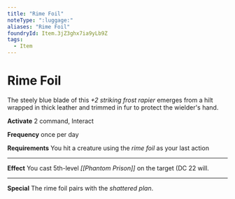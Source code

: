 ```yaml
---
title: "Rime Foil"
noteType: ":luggage:"
aliases: "Rime Foil"
foundryId: Item.3jZ3ghx7ia9yLb9Z
tags:
  - Item
---
```


# Rime Foil

The steely blue blade of this _+2 striking frost rapier_ emerges from a hilt wrapped in thick leather and trimmed in fur to protect the wielder's hand.

**Activate** 2 command, Interact

**Frequency** once per day

**Requirements** You hit a creature using the _rime foil_ as your last action

* * *

**Effect** You cast 5th-level _[[Phantom Prison]]_ on the target (DC 22 will.

* * *

**Special** The rime foil pairs with the _shattered plan_.
